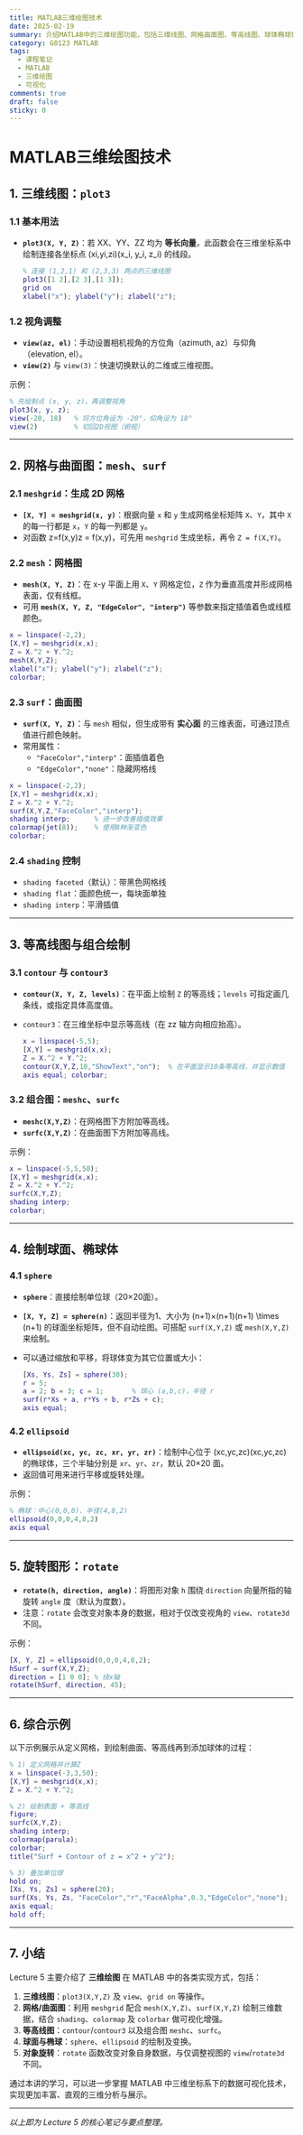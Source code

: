 ```yaml
---
title: MATLAB三维绘图技术
date: 2025-02-19
summary: 介绍MATLAB中的三维绘图功能，包括三维线图、网格曲面图、等高线图、球体椭球体绘制以及三维图形的旋转和视角控制。
category: G0123 MATLAB
tags:
  - 课程笔记
  - MATLAB
  - 三维绘图
  - 可视化
comments: true
draft: false
sticky: 0
---
```

# MATLAB三维绘图技术

## 1. 三维线图：`plot3`

### 1.1 基本用法

- **`plot3(X, Y, Z)`**：若 XX、YY、ZZ 均为 **等长向量**，此函数会在三维坐标系中绘制连接各坐标点 (xi,yi,zi)(x_i, y_i, z_i) 的线段。
    
    ```matlab
    % 连接 (1,2,1) 和 (2,3,3) 两点的三维线图
    plot3([1 2],[2 3],[1 3]);
    grid on
    xlabel("x"); ylabel("y"); zlabel("z");
    ```

### 1.2 视角调整

- **`view(az, el)`**：手动设置相机视角的方位角（azimuth, az）与仰角（elevation, el）。
- **`view(2)`** 与 `view(3)`：快速切换默认的二维或三维视图。

示例：

```matlab
% 先绘制点 (x, y, z)，再调整视角
plot3(x, y, z);
view(-20, 18)   % 将方位角设为 -20°，仰角设为 18°
view(2)         % 切回2D视图（俯视）
```

---

## 2. 网格与曲面图：`mesh`、`surf`

### 2.1 `meshgrid`：生成 2D 网格

- **`[X, Y] = meshgrid(x, y)`**：根据向量 `x` 和 `y` 生成网格坐标矩阵 `X`、`Y`，其中 `X` 的每一行都是 `x`，`Y` 的每一列都是 `y`。
- 对函数 z=f(x,y)z = f(x,y)，可先用 `meshgrid` 生成坐标，再令 `Z = f(X,Y)`。

### 2.2 `mesh`：网格图

- **`mesh(X, Y, Z)`**：在 x-y 平面上用 `X`、`Y` 网格定位，`Z` 作为垂直高度并形成网格表面，仅有线框。
- 可用 **`mesh(X, Y, Z, "EdgeColor", "interp")`** 等参数来指定插值着色或线框颜色。

```matlab
x = linspace(-2,2);
[X,Y] = meshgrid(x,x);
Z = X.^2 + Y.^2;
mesh(X,Y,Z);
xlabel("x"); ylabel("y"); zlabel("z");
colorbar;
```

### 2.3 `surf`：曲面图

- **`surf(X, Y, Z)`**：与 `mesh` 相似，但生成带有 **实心面** 的三维表面，可通过顶点值进行颜色映射。
- 常用属性：
    - `"FaceColor","interp"`：面插值着色
    - `"EdgeColor","none"`：隐藏网格线

```matlab
x = linspace(-2,2);
[X,Y] = meshgrid(x,x);
Z = X.^2 + Y.^2;
surf(X,Y,Z,"FaceColor","interp");
shading interp;      % 进一步改善插值效果
colormap(jet(8));    % 使用8种渐变色
colorbar;
```

### 2.4 `shading` 控制

- `shading faceted`（默认）：带黑色网格线
- `shading flat`：面颜色统一，每块面单独
- `shading interp`：平滑插值

---

## 3. 等高线图与组合绘制

### 3.1 `contour` 与 `contour3`

- **`contour(X, Y, Z, levels)`**：在平面上绘制 `Z` 的等高线；`levels` 可指定画几条线，或指定具体高度值。
    
- `contour3`：在三维坐标中显示等高线（在 zz 轴方向相应抬高）。
    
    ```matlab
    x = linspace(-5,5);
    [X,Y] = meshgrid(x,x);
    Z = X.^2 + Y.^2;
    contour(X,Y,Z,10,"ShowText","on");  % 在平面显示10条等高线，并显示数值
    axis equal; colorbar;
    ```

### 3.2 组合图：`meshc`、`surfc`

- **`meshc(X,Y,Z)`**：在网格图下方附加等高线。
- **`surfc(X,Y,Z)`**：在曲面图下方附加等高线。

示例：

```matlab
x = linspace(-5,5,50);
[X,Y] = meshgrid(x,x);
Z = X.^2 + Y.^2;
surfc(X,Y,Z);
shading interp;
colorbar;
```

---

## 4. 绘制球面、椭球体

### 4.1 `sphere`

- **`sphere`**：直接绘制单位球（20×20面）。
- **`[X, Y, Z] = sphere(n)`**：返回半径为1、大小为 (n+1)×(n+1)(n+1) \times (n+1) 的球面坐标矩阵，但不自动绘图。可搭配 `surf(X,Y,Z)` 或 `mesh(X,Y,Z)` 来绘制。
- 可以通过缩放和平移，将球体变为其它位置或大小：
    
    ```matlab
    [Xs, Ys, Zs] = sphere(30);
    r = 5;
    a = 2; b = 3; c = 1;       % 球心 (a,b,c)，半径 r
    surf(r*Xs + a, r*Ys + b, r*Zs + c);
    axis equal;
    ```

### 4.2 `ellipsoid`

- **`ellipsoid(xc, yc, zc, xr, yr, zr)`**：绘制中心位于 (xc,yc,zc)(xc,yc,zc) 的椭球体，三个半轴分别是 `xr`、`yr`、`zr`，默认 20×20 面。
- 返回值可用来进行平移或旋转处理。

示例：

```matlab
% 椭球：中心(0,0,0)、半径(4,8,2)
ellipsoid(0,0,0,4,8,2)
axis equal
```

---

## 5. 旋转图形：`rotate`

- **`rotate(h, direction, angle)`**：将图形对象 `h` 围绕 `direction` 向量所指的轴旋转 `angle` 度（默认为度数）。
- 注意：`rotate` 会改变对象本身的数据，相对于仅改变视角的 `view`、`rotate3d` 不同。

示例：

```matlab
[X, Y, Z] = ellipsoid(0,0,0,4,8,2);
hSurf = surf(X,Y,Z);
direction = [1 0 0]; % 绕x轴
rotate(hSurf, direction, 45);
```

---

## 6. 综合示例

以下示例展示从定义网格，到绘制曲面、等高线再到添加球体的过程：

```matlab
% 1) 定义网格并计算Z
x = linspace(-3,3,50);
[X,Y] = meshgrid(x,x);
Z = X.^2 + Y.^2;

% 2) 绘制表面 + 等高线
figure;
surfc(X,Y,Z);
shading interp;
colormap(parula);
colorbar;
title("Surf + Contour of z = x^2 + y^2");

% 3) 叠加单位球
hold on;
[Xs, Ys, Zs] = sphere(20);
surf(Xs, Ys, Zs, "FaceColor","r","FaceAlpha",0.3,"EdgeColor","none");
axis equal;
hold off;
```

---

## 7. 小结

Lecture 5 主要介绍了 **三维绘图** 在 MATLAB 中的各类实现方式，包括：

1. **三维线图**：`plot3(X,Y,Z)` 及 `view`、`grid on` 等操作。
2. **网格/曲面图**：利用 `meshgrid` 配合 `mesh(X,Y,Z)`、`surf(X,Y,Z)` 绘制三维数据，结合 `shading`、`colormap` 及 `colorbar` 做可视化增强。
3. **等高线图**：`contour`/`contour3` 以及组合图 `meshc`、`surfc`。
4. **球面与椭球**：`sphere`、`ellipsoid` 的绘制及变换。
5. **对象旋转**：`rotate` 函数改变对象自身数据，与仅调整视图的 `view`/`rotate3d` 不同。

通过本讲的学习，可以进一步掌握 MATLAB 中三维坐标系下的数据可视化技术，实现更加丰富、直观的三维分析与展示。

---

_以上即为 Lecture 5 的核心笔记与要点整理。_